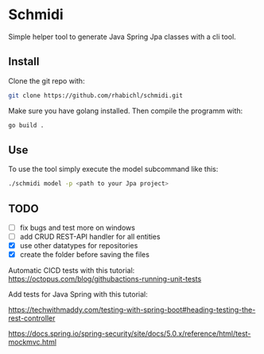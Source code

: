 # Schmidi
Simple helper tool to generate Java Spring Jpa classes with a cli tool.

## Install
Clone the git repo with:
```bash
git clone https://github.com/rhabichl/schmidi.git
```
Make sure you have golang installed. Then compile the programm with:
```bash 
go build .
```
## Use
To use the tool simply execute the model subcommand like this:
```bash
./schmidi model -p <path to your Jpa project>
```

## TODO
- [ ] fix bugs and test more on windows 
- [ ] add CRUD REST-API handler for all entities
- [X] use other datatypes for repositories
- [X] create the folder before saving the files

Automatic CICD tests with this tutorial:
https://octopus.com/blog/githubactions-running-unit-tests


Add tests for Java Spring with this tutorial:


https://techwithmaddy.com/testing-with-spring-boot#heading-testing-the-rest-controller


https://docs.spring.io/spring-security/site/docs/5.0.x/reference/html/test-mockmvc.html
